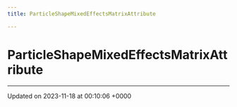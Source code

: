 ```yaml
---
title: ParticleShapeMixedEffectsMatrixAttribute

---
```


# ParticleShapeMixedEffectsMatrixAttribute





-------------------------------

Updated on 2023-11-18 at 00:10:06 +0000
